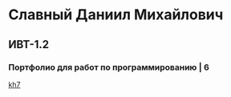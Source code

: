 # Славный Даниил Михайлович 

## ИВТ-1.2

### Портфолио для работ по программированию | 6 


[kh7](https://colab.research.google.com/drive/12GqtshAZDbxVH4--c2X78g64YuHuKwsB?usp=sharing)
